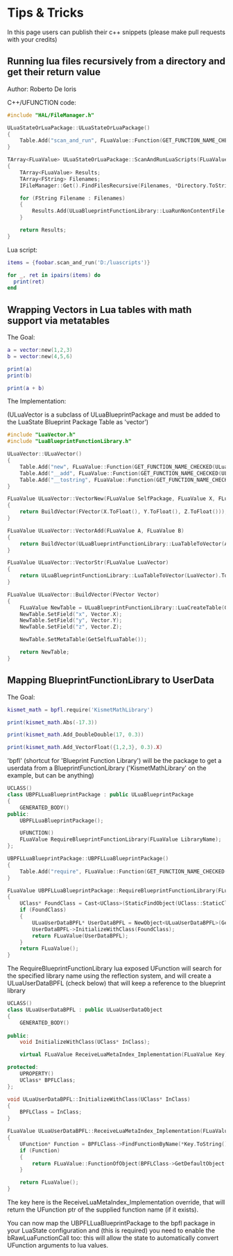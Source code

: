 # Tips & Tricks

In this page users can publish their c++ snippets (please make pull requests with your credits)

## Running lua files recursively from a directory and get their return value

Author: Roberto De Ioris

C++/UFUNCTION code:

```cpp
#include "HAL/FileManager.h"

ULuaStateOrLuaPackage::ULuaStateOrLuaPackage()
{
	Table.Add("scan_and_run", FLuaValue::Function(GET_FUNCTION_NAME_CHECKED(ULuaStateOrLuaPackage, ScanAndRunLuaScripts)));
}

TArray<FLuaValue> ULuaStateOrLuaPackage::ScanAndRunLuaScripts(FLuaValue Directory)
{
	TArray<FLuaValue> Results;
	TArray<FString> Filenames;
	IFileManager::Get().FindFilesRecursive(Filenames, *Directory.ToString(), TEXT("*.lua"), true, false);

	for (FString Filename : Filenames)
	{
		Results.Add(ULuaBlueprintFunctionLibrary::LuaRunNonContentFile(GetWorld(), GetLuaState(), Filename, false));
	}

	return Results;
}
```

Lua script:

```lua
items = {foobar.scan_and_run('D:/luascripts')}

for _, ret in ipairs(items) do
  print(ret)
end
```

## Wrapping Vectors in Lua tables with math support via metatables

The Goal:

```lua
a = vector:new(1,2,3)
b = vector:new(4,5,6)

print(a)
print(b)

print(a + b)
```

The Implementation:

(ULuaVector is a subclass of ULuaBlueprintPackage and must be added to the LuaState Blueprint Package Table as 'vector')

```cpp
#include "LuaVector.h"
#include "LuaBlueprintFunctionLibrary.h"

ULuaVector::ULuaVector()
{
	Table.Add("new", FLuaValue::Function(GET_FUNCTION_NAME_CHECKED(ULuaVector, VectorNew)));
	Table.Add("__add", FLuaValue::Function(GET_FUNCTION_NAME_CHECKED(ULuaVector, VectorAdd)));
	Table.Add("__tostring", FLuaValue::Function(GET_FUNCTION_NAME_CHECKED(ULuaVector, VectorStr)));
}

FLuaValue ULuaVector::VectorNew(FLuaValue SelfPackage, FLuaValue X, FLuaValue Y, FLuaValue Z)
{
	return BuildVector(FVector(X.ToFloat(), Y.ToFloat(), Z.ToFloat()));
}

FLuaValue ULuaVector::VectorAdd(FLuaValue A, FLuaValue B)
{
	return BuildVector(ULuaBlueprintFunctionLibrary::LuaTableToVector(A) + ULuaBlueprintFunctionLibrary::LuaTableToVector(B));
}

FLuaValue ULuaVector::VectorStr(FLuaValue LuaVector)
{
	return ULuaBlueprintFunctionLibrary::LuaTableToVector(LuaVector).ToString();
}

FLuaValue ULuaVector::BuildVector(FVector Vector)
{
	FLuaValue NewTable = ULuaBlueprintFunctionLibrary::LuaCreateTable(GetWorld(), GetLuaState());
	NewTable.SetField("x", Vector.X);
	NewTable.SetField("y", Vector.Y);
	NewTable.SetField("z", Vector.Z);

	NewTable.SetMetaTable(GetSelfLuaTable());

	return NewTable;
}
```

## Mapping BlueprintFunctionLibrary to UserData

The Goal:

```lua
kismet_math = bpfl.require('KismetMathLibrary')

print(kismet_math.Abs(-17.3))

print(kismet_math.Add_DoubleDouble(17, 0.3))

print(kismet_math.Add_VectorFloat({1,2,3}, 0.3).X)
```

'bpfl' (shortcut for 'Blueprint Function Library') will be the package to get a userdata from a BlueprintFunctionLibrary ('KismetMathLibrary' on the example, but can be anything)

```cpp
UCLASS()
class UBPFLLuaBlueprintPackage : public ULuaBlueprintPackage
{
	GENERATED_BODY()
public:
	UBPFLLuaBlueprintPackage();

	UFUNCTION()
	FLuaValue RequireBlueprintFunctionLibrary(FLuaValue LibraryName);
};
```

```cpp
UBPFLLuaBlueprintPackage::UBPFLLuaBlueprintPackage()
{
	Table.Add("require", FLuaValue::Function(GET_FUNCTION_NAME_CHECKED(UBPFLLuaBlueprintPackage, RequireBlueprintFunctionLibrary)));
}

FLuaValue UBPFLLuaBlueprintPackage::RequireBlueprintFunctionLibrary(FLuaValue LibraryName)
{
	UClass* FoundClass = Cast<UClass>(StaticFindObject(UClass::StaticClass(), ANY_PACKAGE, *LibraryName.ToString()));
	if (FoundClass)
	{
		ULuaUserDataBPFL* UserDataBPFL = NewObject<ULuaUserDataBPFL>(GetLuaStateInstance());
		UserDataBPFL->InitializeWithClass(FoundClass);
		return FLuaValue(UserDataBPFL);
	}
	return FLuaValue();
}
```

The RequireBlueprintFunctionLibrary lua exposed UFunction will search for the specified library name using the reflection system, and will create a ULuaUserDataBPFL (check below) that will keep a reference to the blueprint library

```cpp
UCLASS()
class ULuaUserDataBPFL : public ULuaUserDataObject
{
	GENERATED_BODY()
	
public:
	void InitializeWithClass(UClass* InClass);

	virtual FLuaValue ReceiveLuaMetaIndex_Implementation(FLuaValue Key) override;

protected:
	UPROPERTY()
	UClass* BPFLClass;
};
```

```cpp
void ULuaUserDataBPFL::InitializeWithClass(UClass* InClass)
{
	BPFLClass = InClass;
}

FLuaValue ULuaUserDataBPFL::ReceiveLuaMetaIndex_Implementation(FLuaValue Key)
{
	UFunction* Function = BPFLClass->FindFunctionByName(*Key.ToString());
	if (Function)
	{
		return FLuaValue::FunctionOfObject(BPFLClass->GetDefaultObject(), Function->GetFName());
	}

	return FLuaValue();
}
```

The key here is the ReceiveLuaMetaIndex_Implementation override, that will return the UFunction ptr of the supplied function name (if it exists).

You can now map the UBPFLLuaBlueprintPackage to the bpfl package in your LuaState configuration and (this is required) you need to enable the bRawLuaFunctionCall too: this will allow the state to automatically convert UFunction arguments to lua values.

